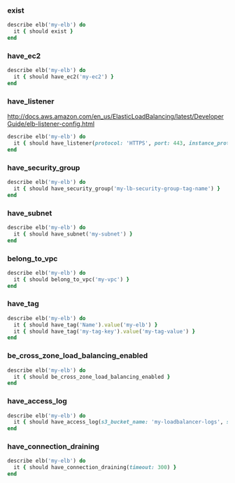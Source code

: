 ### exist

```ruby
describe elb('my-elb') do
  it { should exist }
end
```

### have_ec2

```ruby
describe elb('my-elb') do
  it { should have_ec2('my-ec2') }
end
```

### have_listener

http://docs.aws.amazon.com/en_us/ElasticLoadBalancing/latest/DeveloperGuide/elb-listener-config.html

```ruby
describe elb('my-elb') do
  it { should have_listener(protocol: 'HTTPS', port: 443, instance_protocol: 'HTTP', instance_port: 80) }
end
```

### have_security_group

```ruby
describe elb('my-elb') do
  it { should have_security_group('my-lb-security-group-tag-name') }
end
```

### have_subnet

```ruby
describe elb('my-elb') do
  it { should have_subnet('my-subnet') }
end
```

### belong_to_vpc

```ruby
describe elb('my-elb') do
  it { should belong_to_vpc('my-vpc') }
end
```

### have_tag

```ruby
describe elb('my-elb') do
  it { should have_tag('Name').value('my-elb') }
  it { should have_tag('my-tag-key').value('my-tag-value') }
end
```

### be_cross_zone_load_balancing_enabled

```ruby
describe elb('my-elb') do
  it { should be_cross_zone_load_balancing_enabled }
end
```

### have_access_log

```ruby
describe elb('my-elb') do
  it { should have_access_log(s3_bucket_name: 'my-loadbalancer-logs', s3_bucket_prefix: 'my-app', emit_interval: 5) }
end
```

### have_connection_draining

```ruby
describe elb('my-elb') do
  it { should have_connection_draining(timeout: 300) }
end
```
